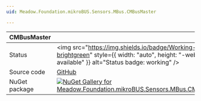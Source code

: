 ```yaml
---
uid: Meadow.Foundation.mikroBUS.Sensors.MBus.CMBusMaster

---
```


| CMBusMaster | |
|--------|--------|
| Status | <img src="https://img.shields.io/badge/Working-brightgreen" style={{ width: "auto", height: "-webkit-fill-available" }} alt="Status badge: working" /> |
| Source code | [GitHub](https://github.com/WildernessLabs/Meadow.Foundation.MikroBus/tree/main/Source/CMBusMaster) |
| NuGet package | <a href="https://www.nuget.org/packages/Meadow.Foundation.mikroBUS.Sensors.MBus.CMBusMaster/" target="_blank"><img src="https://img.shields.io/nuget/v/Meadow.Foundation.mikroBUS.Sensors.MBus.CMBusMaster.svg?label=Meadow.Foundation.mikroBUS.Sensors.MBus.CMBusMaster" alt="NuGet Gallery for Meadow.Foundation.mikroBUS.Sensors.MBus.CMBusMaster" /></a> |

